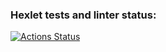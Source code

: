 ### Hexlet tests and linter status:
[![Actions Status](https://github.com/1sore1/python-project-49/actions/workflows/hexlet-check.yml/badge.svg)](https://github.com/1sore1/python-project-49/actions)